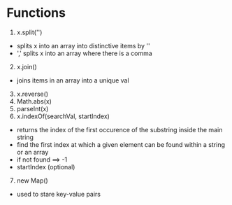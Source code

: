 # Functions


1) x.split('')
  - splits x into an array into distinctive items by ''
  - ',' splits x into an array where there is a comma
2) x.join()
  - joins items in an array into a unique val
3) x.reverse()
4) Math.abs(x)
5) parseInt(x)
6) x.indexOf(searchVal, startIndex)
  - returns the index of the first occurence of the substring inside the main string
  - find the first index at which a given element can be found within a string or an array
  - if not found ==> -1
  - startIndex (optional)
7) new Map()
  - used to stare key-value pairs